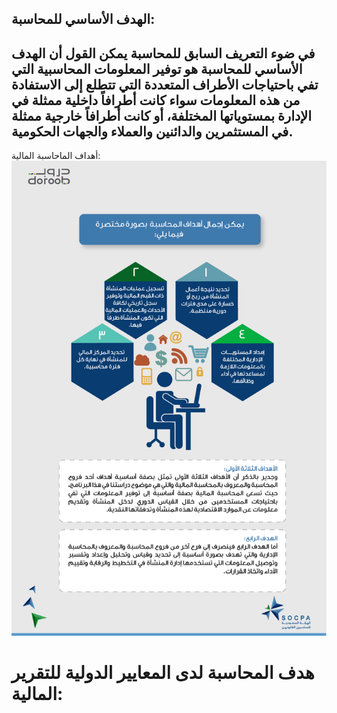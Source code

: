 
## الهدف الأساسي للمحاسبة:
في ضوء التعريف السابق للمحاسبة يمكن القول أن الهدف الأساسي للمحاسبة هو توفير المعلومات المحاسبية التي تفي باحتياجات الأطراف المتعددة التي تتطلع إلى الاستفادة من هذه المعلومات سواء كانت أطرافاً داخلية ممثلة في الإدارة بمستوياتها المختلفة، أو كانت أطرافاً خارجية ممثلة في المستثمرين والدائنين والعملاء والجهات الحكومية.
----
أهداف الماحاسبة المالية:
![image0001](image0001.png)

# هدف المحاسبة لدى المعايير الدولية للتقرير المالية:


